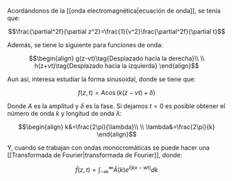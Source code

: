 
Acordándonos de la [[onda electromagnética|ecuación de onda]], se tenía que: 

$$\frac{\partial^2f}{\partial z^2}=\frac{1}{v^2}\frac{\partial^2f}{\partial t}$$

Además, se tiene lo siguiente para funciones de onda: 

$$\begin{align}
g(z-vt)\tag{Desplazado hacia la derecha}\\  \\
h(z+vt)\tag{Desplazado hacia la izquierda}
\end{align}$$

Aun así, interesa estudiar la forma sinusoidal, donde se tiene que: 

$$f(z,t)=A\cos(k(z-vt)+\delta)$$

Donde $A$ es la amplitud y $\delta$ es la fase. Si dejamos $t=0$ es posible obtener el número de onda $k$ y longitud de onda $\lambda$: 

$$\begin{align}
k&=\frac{2\pi}{\lambda}\\  \\
\lambda&=\frac{2\pi}{k}
\end{align}$$

Y, cuando se trabajan con ondas monocromáticas se puede hacer una [[Transformada de Fourier|transformada de Fourier]], donde: 

$$\bar{f}(z,t)=\int^{\infty}_{-\infty}\bar{A}(k)e^{i(kx-wt)}dk$$

